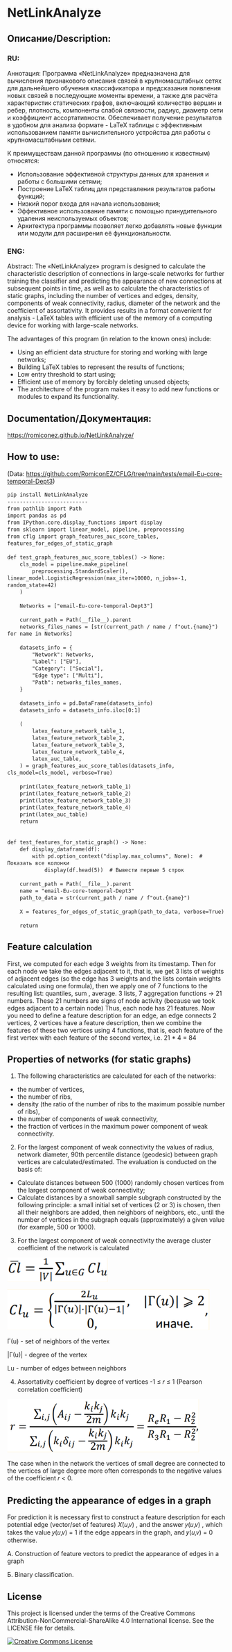 # NetLinkAnalyze
## Описание/Description:
### RU:
Аннотация: Программа «NetLinkAnalyze» предназначена для вычисления признакового описания связей в крупномасштабных сетях для дальнейшего обучения классификатора и предсказания появления новых связей в последующие моменты времени, а также для расчёта характеристик статических графов, включающий количество вершин и ребер, плотность, компоненты слабой связности, радиус, диаметр сети и коэффициент ассортативности. Обеспечивает получение результатов в удобном для анализа формате - LaTeX таблицы с эффективным использованием памяти вычислительного устройства для работы с крупномасштабными сетями.

К преимуществам данной программы (по отношению к известным) относятся:
* Использование эффективной структуры данных для хранения и работы с большими сетями;
* Построение LaTeX таблиц для представления результатов работы функций;
* Низкий порог входа для начала использования;
* Эффективное использование памяти с помощью принудительного удаления неиспользуемых объектов;
* Архитектура программы позволяет легко добавлять новые функции или модули для расширения её функциональности.

### ENG:
Abstract: The «NetLinkAnalyze» program is designed to calculate the characteristic description of connections in large-scale networks for further training the classifier and predicting the appearance of new connections at subsequent points in time, as well as to calculate the characteristics of static graphs, including the number of vertices and edges, density, components of weak connectivity, radius, diameter of the network and the coefficient of assortativity. It provides results in a format convenient for analysis - LaTeX tables with efficient use of the memory of a computing device for working with large-scale networks.

The advantages of this program (in relation to the known ones) include:
* Using an efficient data structure for storing and working with large networks;
* Building LaTeX tables to represent the results of functions;
* Low entry threshold to start using;
* Efficient use of memory by forcibly deleting unused objects;
* The architecture of the program makes it easy to add new functions or modules to expand its functionality.

## Documentation/Документация:
https://romiconez.github.io/NetLinkAnalyze/

## How to use:

(Data: https://github.com/RomiconEZ/CFLG/tree/main/tests/email-Eu-core-temporal-Dept3)

    pip install NetLinkAnalyze
    --------------------------
    from pathlib import Path
    import pandas as pd
    from IPython.core.display_functions import display
    from sklearn import linear_model, pipeline, preprocessing
    from cflg import graph_features_auc_score_tables, features_for_edges_of_static_graph

    def test_graph_features_auc_score_tables() -> None:
        cls_model = pipeline.make_pipeline(
            preprocessing.StandardScaler(), linear_model.LogisticRegression(max_iter=10000, n_jobs=-1, random_state=42)
        )

        Networks = ["email-Eu-core-temporal-Dept3"]

        current_path = Path(__file__).parent
        networks_files_names = [str(current_path / name / f"out.{name}") for name in Networks]

        datasets_info = {
            "Network": Networks,
            "Label": ["EU"],
            "Category": ["Social"],
            "Edge type": ["Multi"],
            "Path": networks_files_names,
        }

        datasets_info = pd.DataFrame(datasets_info)
        datasets_info = datasets_info.iloc[0:1]

        (
            latex_feature_network_table_1,
            latex_feature_network_table_2,
            latex_feature_network_table_3,
            latex_feature_network_table_4,
            latex_auc_table,
        ) = graph_features_auc_score_tables(datasets_info, cls_model=cls_model, verbose=True)

        print(latex_feature_network_table_1)
        print(latex_feature_network_table_2)
        print(latex_feature_network_table_3)
        print(latex_feature_network_table_4)
        print(latex_auc_table)
        return


    def test_features_for_static_graph() -> None:
        def display_dataframe(df):
            with pd.option_context("display.max_columns", None):  # Показать все колонки
                display(df.head(5))  # Вывести первые 5 строк

        current_path = Path(__file__).parent
        name = "email-Eu-core-temporal-Dept3"
        path_to_data = str(current_path / name / f"out.{name}")

        X = features_for_edges_of_static_graph(path_to_data, verbose=True)

        return

## Feature calculation
First, we computed for each edge 3 weights from its timestamp.
Then for each node we take the edges adjacent to it, that is, we get 3 lists of weights of adjacent edges
(so the edge has 3 weights and the lists contain weights calculated using one formula),
then we apply one of 7 functions to the resulting list: quantiles, sum , average. 3 lists, 7 aggregation functions -> 21 numbers.
These 21 numbers are signs of node activity (because we took edges adjacent to a certain node)
Thus, each node has 21 features. Now you need to define a feature description for an edge, an edge connects 2 vertices,
2 vertices have a feature description, then we combine the features of these two vertices using 4 functions,
that is, each feature of the first vertex with each feature of the second vertex, i.e. 21 * 4 = 84

## Properties of networks (for static graphs)
1. The following characteristics are calculated for each of the networks:
* the number of vertices,
* the number of ribs,
* density (the ratio of the number of ribs to the maximum possible number of ribs),
* the number of components of weak connectivity,
* the fraction of vertices in the maximum power component of weak connectivity.
2. For the largest component of weak connectivity the values of radius, network diameter, 90th percentile distance (geodesic) between graph vertices are calculated/estimated.
The evaluation is conducted on the basis of:
* Calculate distances between 500 (1000) randomly chosen vertices from the largest component of weak connectivity;
* Calculate distances by a snowball sample subgraph constructed by the following principle: a small initial set of vertices (2 or 3) is chosen, then all their neighbors are added, then neighbors of neighbors, etc., until the number of vertices in the subgraph equals (approximately) a given value (for example, 500 or 1000).
3. For the largest component of weak connectivity the average cluster coefficient of the network is calculated

![img.png](img_for_readme/img.png)

![img_1.png](img_for_readme/img_1.png)

Г(u) - set of neighbors of the vertex

|Г(u)| - degree of the vertex

Lu - number of edges between neighbors

4. Assortativity coefficient by degree of vertices -1 ≤ 𝑟 ≤ 1 (Pearson correlation coefficient)

![img_2.png](img_for_readme/img_2.png)

The case when in the network the vertices of small degree are connected to the vertices of large degree more often corresponds to the negative values of the coefficient 𝑟 < 0.

## Predicting the appearance of edges in a graph
For prediction it is necessary first to construct a feature description for each potential edge (vector/set of features) 𝑋(𝑢,𝑣) , and the answer 𝑦(𝑢,𝑣) , which takes the value 𝑦(𝑢,𝑣) = 1 if the edge appears in the graph, and 𝑦(𝑢,𝑣) = 0 otherwise.

A. Construction of feature vectors to predict the appearance of edges in a graph

Б. Binary classification.

## License

This project is licensed under the terms of the Creative Commons Attribution-NonCommercial-ShareAlike 4.0 International license. See the LICENSE file for details.

[![Creative Commons License](https://i.creativecommons.org/l/by-nc-sa/4.0/88x31.png)](http://creativecommons.org/licenses/by-nc-sa/4.0/)

